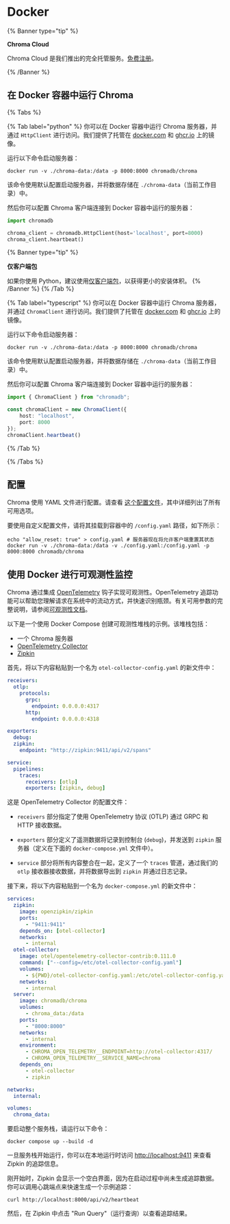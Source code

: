 # Docker

{% Banner type="tip" %}

**Chroma Cloud**

Chroma Cloud 是我们推出的完全托管服务。[免费注册](https://trychroma.com/signup)。

{% /Banner %}

## 在 Docker 容器中运行 Chroma

{% Tabs %}

{% Tab label="python" %}
你可以在 Docker 容器中运行 Chroma 服务器，并通过 `HttpClient` 进行访问。我们提供了托管在 [docker.com](https://hub.docker.com/r/chromadb/chroma) 和 [ghcr.io](https://github.com/chroma-core/chroma/pkgs/container/chroma) 上的镜像。

运行以下命令启动服务器：

```terminal
docker run -v ./chroma-data:/data -p 8000:8000 chromadb/chroma
```

该命令使用默认配置启动服务器，并将数据存储在 `./chroma-data`（当前工作目录）中。

然后你可以配置 Chroma 客户端连接到 Docker 容器中运行的服务器：

```python
import chromadb

chroma_client = chromadb.HttpClient(host='localhost', port=8000)
chroma_client.heartbeat()
```

{% Banner type="tip" %}

**仅客户端包**

如果你使用 Python，建议使用[仅客户端包](/production/chroma-server/python-thin-client)，以获得更小的安装体积。
{% /Banner %}
{% /Tab %}

{% Tab label="typescript" %}
你可以在 Docker 容器中运行 Chroma 服务器，并通过 `ChromaClient` 进行访问。我们提供了托管在 [docker.com](https://hub.docker.com/r/chromadb/chroma) 和 [ghcr.io](https://github.com/chroma-core/chroma/pkgs/container/chroma) 上的镜像。

运行以下命令启动服务器：

```terminal
docker run -v ./chroma-data:/data -p 8000:8000 chromadb/chroma
```

该命令使用默认配置启动服务器，并将数据存储在 `./chroma-data`（当前工作目录）中。

然后你可以配置 Chroma 客户端连接到 Docker 容器中运行的服务器：

```typescript
import { ChromaClient } from "chromadb";

const chromaClient = new ChromaClient({
    host: "localhost",
    port: 8000
});
chromaClient.heartbeat()
```
{% /Tab %}

{% /Tabs %}

## 配置

Chroma 使用 YAML 文件进行配置。请查看 [这个配置文件](https://github.com/chroma-core/chroma/blob/main/rust/frontend/sample_configs/single_node_full.yaml)，其中详细列出了所有可用选项。

要使用自定义配置文件，请将其挂载到容器中的 `/config.yaml` 路径，如下所示：

```terminal
echo "allow_reset: true" > config.yaml # 服务器现在将允许客户端重置其状态
docker run -v ./chroma-data:/data -v ./config.yaml:/config.yaml -p 8000:8000 chromadb/chroma
```

## 使用 Docker 进行可观测性监控

Chroma 通过集成 [OpenTelemetry](https://opentelemetry.io/) 钩子实现可观测性。OpenTelemetry 追踪功能可以帮助您理解请求在系统中的流动方式，并快速识别瓶颈。有关可用参数的完整说明，请参阅[可观测性文档](../administration/observability)。

以下是一个使用 Docker Compose 创建可观测性堆栈的示例。该堆栈包括：

- 一个 Chroma 服务器
- [OpenTelemetry Collector](https://github.com/open-telemetry/opentelemetry-collector)
- [Zipkin](https://zipkin.io/)

首先，将以下内容粘贴到一个名为 `otel-collector-config.yaml` 的新文件中：

```yaml
receivers:
  otlp:
    protocols:
      grpc:
        endpoint: 0.0.0.0:4317
      http:
        endpoint: 0.0.0.0:4318

exporters:
  debug:
  zipkin:
    endpoint: "http://zipkin:9411/api/v2/spans"

service:
  pipelines:
    traces:
      receivers: [otlp]
      exporters: [zipkin, debug]
```

这是 OpenTelemetry Collector 的配置文件：
* `receivers` 部分指定了使用 OpenTelemetry 协议 (OTLP) 通过 GRPC 和 HTTP 接收数据。
* `exporters` 部分定义了遥测数据将记录到控制台 (`debug`)，并发送到 `zipkin` 服务器（定义在下面的 `docker-compose.yml` 文件中）。

* `service` 部分将所有内容整合在一起，定义了一个 `traces` 管道，通过我们的 `otlp` 接收器接收数据，并将数据导出到 `zipkin` 并通过日志记录。

接下来，将以下内容粘贴到一个名为 `docker-compose.yml` 的新文件中：

```yaml
services:
  zipkin:
    image: openzipkin/zipkin
    ports:
      - "9411:9411"
    depends_on: [otel-collector]
    networks:
      - internal
  otel-collector:
    image: otel/opentelemetry-collector-contrib:0.111.0
    command: ["--config=/etc/otel-collector-config.yaml"]
    volumes:
      - ${PWD}/otel-collector-config.yaml:/etc/otel-collector-config.yaml
    networks:
      - internal
  server:
    image: chromadb/chroma
    volumes:
      - chroma_data:/data
    ports:
      - "8000:8000"
    networks:
      - internal
    environment:
      - CHROMA_OPEN_TELEMETRY__ENDPOINT=http://otel-collector:4317/
      - CHROMA_OPEN_TELEMETRY__SERVICE_NAME=chroma
    depends_on:
      - otel-collector
      - zipkin

networks:
  internal:

volumes:
  chroma_data:
```

要启动整个服务栈，请运行以下命令：

```terminal
docker compose up --build -d
```

一旦服务栈开始运行，你可以在本地运行时访问 [http://localhost:9411](http://localhost:9411) 来查看 Zipkin 的追踪信息。

刚开始时，Zipkin 会显示一个空白界面，因为在启动过程中尚未生成追踪数据。你可以调用心跳端点来快速生成一个示例追踪：

```terminal
curl http://localhost:8000/api/v2/heartbeat
```

然后，在 Zipkin 中点击 "Run Query"（运行查询）以查看追踪结果。